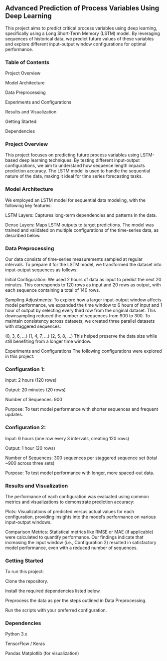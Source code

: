 ## Advanced Prediction of Process Variables Using Deep Learning
This project aims to predict critical process variables using deep learning, specifically using a Long Short-Term Memory (LSTM) model. By leveraging sequences of historical data, we predict future values of these variables and explore different input-output window configurations for optimal performance.

### Table of Contents
Project Overview

Model Architecture

Data Preprocessing

Experiments and Configurations

Results and Visualization

Getting Started

Dependencies

### Project Overview
This project focuses on predicting future process variables using LSTM-based deep learning techniques. By testing different input-output configurations, we aim to understand how sequence length impacts prediction accuracy. The LSTM model is used to handle the sequential nature of the data, making it ideal for time series forecasting tasks.

### Model Architecture
We employed an LSTM model for sequential data modeling, with the following key features:

LSTM Layers: Captures long-term dependencies and patterns in the data.

Dense Layers: Maps LSTM outputs to target predictions.
The model was trained and validated on multiple configurations of the time-series data, as described below.

### Data Preprocessing
Our data consists of time-series measurements sampled at regular intervals. To prepare it for the LSTM model, we transformed the dataset into input-output sequences as follows:

Initial Configuration: We used 2 hours of data as input to predict the next 20 minutes. This corresponds to 120 rows as input and 20 rows as output, with each sequence containing a total of 140 rows.

Sampling Adjustments: To explore how a larger input-output window affects model performance, we expanded the time window to 6 hours of input and 1 hour of output by selecting every third row from the original dataset. This downsampling reduced the number of sequences from 900 to 300.
To maintain consistency across datasets, we created three parallel datasets with staggered sequences:

(0, 3, 6, …)
(1, 4, 7, …)
(2, 5, 8, …)
This helped preserve the data size while still benefiting from a longer time window.

Experiments and Configurations
The following configurations were explored in this project:

### Configuration 1:

Input: 2 hours (120 rows)

Output: 20 minutes (20 rows)

Number of Sequences: 900

Purpose: To test model performance with shorter sequences and frequent updates.

### Configuration 2:

Input: 6 hours (one row every 3 intervals, creating 120 rows)

Output: 1 hour (20 rows)

Number of Sequences: 300 sequences per staggered sequence set (total ~900 across three sets)

Purpose: To test model performance with longer, more spaced-out data.

### Results and Visualization
The performance of each configuration was evaluated using common metrics and visualizations to demonstrate prediction accuracy:

Plots: Visualizations of predicted versus actual values for each configuration, providing insights into the model’s performance on various input-output windows.

Comparison Metrics: Statistical metrics like RMSE or MAE (if applicable) were calculated to quantify performance.
Our findings indicate that increasing the input window (i.e., Configuration 2) resulted in satisfactory model performance, even with a reduced number of sequences.

### Getting Started
To run this project:

Clone the repository.

Install the required dependencies listed below.

Preprocess the data as per the steps outlined in Data Preprocessing.

Run the scripts with your preferred configuration.


### Dependencies
Python 3.x

TensorFlow / Keras

Pandas
Matplotlib (for visualization)
